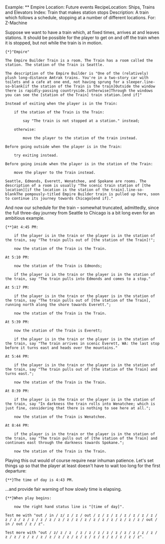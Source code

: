 Example: ** Empire
Location: Future events
RecipeLocation: Ships, Trains and Elevators
Index: Train that makes station stops
Description: A train which follows a schedule, stopping at a number of different locations.
For: Z-Machine

  
Suppose we want to have a train which, at fixed times, arrives at and leaves stations. It should be possible for the player to get on and off the train when it is stopped, but not while the train is in motion.

  

``` inform7
{*}"Empire"

The Empire Builder Train is a room. The Train has a room called the station. The station of the Train is Seattle.

The description of the Empire Builder is "One of the (relatively) plush long-distance Amtrak trains. You're in a two-story car with toilets and a cafe at one end, not having sprung for a sleeper.line-so-blank[if the station of the Train is the train]Outside the window there is rapidly-passing countryside.[otherwise]Through the windows you can see the [station of the Train] train station.[end if]"

Instead of exiting when the player is in the Train:

	if the station of the Train is the Train:

		say "The train is not stopped at a station." instead;

	otherwise:

		move the player to the station of the train instead.

Before going outside when the player is in the Train:

	try exiting instead.

Before going inside when the player is in the station of the Train:

	move the player to the Train instead.

Seattle, Edmonds, Everett, Wenatchee, and Spokane are rooms. The description of a room is usually "The scenic train station of [the location][if the location is the station of the train].line-so-blankThe pompously-titled Empire Builder train is pulled up here, soon to continue its journey towards Chicago[end if]."
```

  
And now our schedule for the train – somewhat truncated, admittedly, since the full three-day journey from Seattle to Chicago is a bit long even for an ambitious example.

  

``` inform7
{**}At 4:45 PM:

	if the player is in the train or the player is in the station of the train, say "The train pulls out of [the station of the Train]!";

	now the station of the Train is the Train.

At 5:10 PM:

	now the station of the Train is Edmonds;

	if the player is in the train or the player is in the station of the train, say "The train pulls into Edmonds and comes to a stop."

At 5:17 PM:

	if the player is in the train or the player is in the station of the train, say "The train pulls out of [the station of the Train], running north along the shore towards Everett.";

	now the station of the Train is the Train.

At 5:39 PM:

	now the station of the Train is Everett;

	if the player is in the train or the player is in the station of the train, say "The train arrives in scenic Everett, WA: the last stop before it turns east and heads over the mountains."

At 5:44 PM:

	if the player is in the train or the player is in the station of the train, say "The train pulls out of [the station of the Train] and turns east.";

	now the station of the Train is the Train.

At 8:39 PM:

	if the player is in the train or the player is in the station of the train, say "In darkness the train rolls into Wenatchee; which is just fine, considering that there is nothing to see here at all.";

	now the station of the Train is Wenatchee.

At 8:44 PM:

	if the player is in the train or the player is in the station of the train, say "The train pulls out of [the station of the Train] and continues east through the darkness towards Spokane.";

	now the station of the Train is the Train.
```

  
Playing this out would of course require near inhuman patience. Let's set things up so that the player at least doesn't have to wait too long for the first departure:

  

``` inform7
{**}The time of day is 4:43 PM.
```

  
...and provide fair warning of how slowly time is elapsing.

  

``` inform7
{**}When play begins:

	now the right hand status line is "[time of day]".

Test me with "out / in / z/ z / z / out / z / z / z / z / z / z / z / z / z / z / z / z / z / z / z / z / z / z / z / z / z / z / z / out / in / out / z / z".

Test more with "out / z/ z / z  / z / z / z / z / z / z / z / z / z / z / z / z / z / z / z / z / z / z / z / z / z / z / z / z / z".
```

